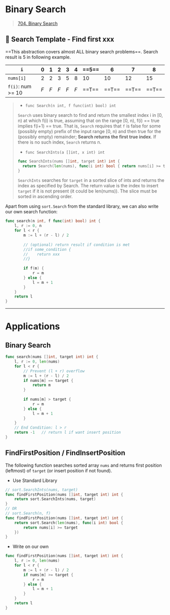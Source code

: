 # Binary Search

> [704. Binary Search](https://leetcode.com/problems/binary-search/) 



## 🍺 Search Template - Find first xxx

==This abstraction covers almost ALL binary search problems==. Search result is 5 in following example.

| `i`               | 0    | 1    | 2    | 3    | 4    | ==5== | 6     | 7     | 8     |
| ----------------- | ---- | ---- | ---- | ---- | ---- | ----- | ----- | ----- | ----- |
| `nums[i]`         | 2    | 2    | 3    | 5    | 8    | 10    | 10    | 12    | 15    |
| `f(i)`: num >= 10 | *F*  | *F*  | *F*  | *F*  | *F*  | ==T== | ==T== | ==T== | ==T== |

> - `func Search(n int, f func(int) bool) int` 
>
> `Search` uses binary search to find and return the smallest index i in [0, n) at which f(i) is true, assuming that on the range [0, n), f(i) == true implies f(i+1) == true. That is, `Search` requires that `f` is false for some (possibly empty) prefix of the input range [0, n) and then true for the (possibly empty) remainder; **Search returns the first true index**. If there is no such index, `Search` returns n.
>
> - `func SearchInts(a []int, x int) int` 
>
> ```go
> func SearchInts(nums []int, target int) int {
> 	return Search(len(nums), func(i int) bool { return nums[i] >= target })
> }
> ```
>
> `SearchInts` searches for `target` in a sorted slice of ints and returns the index as specified by Search. The return value is the index to insert `target` if it is not present (it could be len(nums)). The slice must be sorted in ascending order.

Apart from using `sort.Search` from the standard library, we can also write our own search function:

```go
func search(n int, f func(int) bool) int {
	l, r := 0, n
	for l < r {
		m := l + (r - l) / 2
        
        // (optional) return result if condition is met
        //if some_condition {
        //    return xxx
        //}
        
		if f(m) {
			r = m
		} else {
			l = m + 1
		}
	}
	return l
}
```





---

# Applications

## Binary Search

```go
func search(nums []int, target int) int {
    l, r := 0, len(nums)
    for l < r {
        // Prevent (l + r) overflow
        m := l + (r - l) / 2
        if nums[m] == target {
            return m
        }
        
        if nums[m] > target {
            r = m
        } else {
            l = m + 1
        }
    }
    // End Condition: l > r
    return -1	// return l if want insert position
}
```



## FindFirstPosition / FindInsertPosition

The following function searches sorted array `nums` and returns first position (leftmost) of `target` (or insert position if not found).

- Use Standard Library

```go
// sort.SearchInts(nums, target)
func findFirstPosition(nums []int, target int) int {
	return sort.SearchInts(nums, target)
}
// OR
// sort.Search(n, f)
func findFirstPosition(nums []int, target int) int {
	return sort.Search(len(nums), func(i int) bool {
		return nums[i] >= target
	})
}
```

- Write on our own

```go
func findFirstPosition(nums []int, target int) int {
	l, r := 0, len(nums)
	for l < r {
		m := l + (r - l) / 2
		if nums[m] >= target {
			r = m
		} else {
			l = m + 1
		}
	}
	return l
}
```
